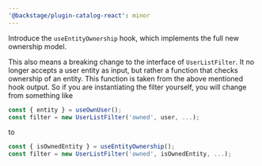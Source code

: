 ```yaml
---
'@backstage/plugin-catalog-react': minor
---
```


Introduce the `useEntityOwnership` hook, which implements the full new ownership model.

This also means a breaking change to the interface of `UserListFilter`. It no longer
accepts a user entity as input, but rather a function that checks ownership of an
entity. This function is taken from the above mentioned hook output. So if you are
instantiating the filter yourself, you will change from something like

```ts
const { entity } = useOwnUser();
const filter = new UserListFilter('owned', user, ...);
```

to

```ts
const { isOwnedEntity } = useEntityOwnership();
const filter = new UserListFilter('owned', isOwnedEntity, ...);
```

